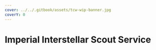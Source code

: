 ```yaml
---
cover: ../../.gitbook/assets/tcw-wip-banner.jpg
coverY: 0
---
```


# Imperial Interstellar Scout Service